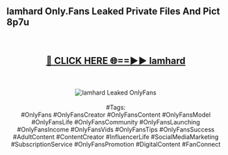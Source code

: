 <h2>lamhard Only.Fans Leaked Private Files And Pict 8p7u</h2>
<br>
<div align="center">
<h2><a href="https://mediafiles.top/lamhard" rel="nofollow">🔴 CLICK HERE 🌐==►► lamhard</a></h2>
<br>
<br>
<a href="https://mediafiles.top/lamhard" rel="nofollow" data-target="animated-image.originalLink"><img src="https://i.ibb.co.com/WyWwxjT/player-gif2.gif" alt="lamhard Leaked OnlyFans" style="max-width: 100%; display: inline-block;" data-target="animated-image.originalImage"></a>
<br><br>
#Tags:
<br>
#OnlyFans #OnlyFansCreator #OnlyFansContent #OnlyFansModel #OnlyFansLife #OnlyFansCommunity #OnlyFansLaunching #OnlyFansIncome #OnlyFansVids #OnlyFansTips #OnlyFansSuccess #AdultContent #ContentCreator #InfluencerLife #SocialMediaMarketing #SubscriptionService #OnlyFansPromotion #DigitalContent #FanConnect
</div>
<br>